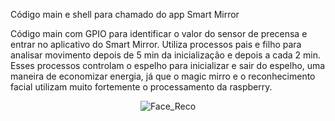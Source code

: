 Código main e shell para chamado do app Smart Mirror

Código main com GPIO para identificar o valor do sensor de precensa e entrar no aplicativo do Smart Mirror. Utiliza processos pais e filho para analisar movimento depois de 5 min da inicialização e depois a cada 2 min. Esses processos controlam o espelho para inicializar e sair do espelho, uma maneira de economizar energia, já que o magic mirro e o reconhecimento facial utilizam muito fortemente o processamento da raspberry.

<p align="center">
  <img src="https://github.com/bgabiz/Sistemas-Embarcados/blob/master/Banco/Images/Test.png?raw=true" alt="Face_Reco"/>
</p>
